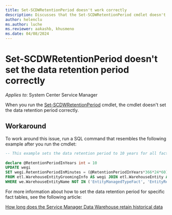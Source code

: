```yaml
---
title: Set-SCDWRetentionPeriod doesn't work correctly
description: Discusses that the Set-SCDWRetentionPeriod cmdlet doesn't set the data retention period correctly. Provides a workaround.
author: helenclu
ms.author: luche
ms.reviewer: aakashb, khusmeno
ms.date: 04/08/2024
---
```

# Set-SCDWRetentionPeriod doesn't set the data retention period correctly

*Applies to*: System Center Service Manager

When you run the [Set-SCDWRetentionPeriod](/powershell/module/microsoft.enterprisemanagement.warehouse.cmdlets/set-scdwretentionperiod) cmdlet, the cmdlet doesn't set the data retention period correctly.

## Workaround

To work around this issue, run a SQL command that resembles the following example after you run the cmdlet:

```sql
-- This example sets the data retention period to 10 years for all fact tables.
 
declare @RetentionPeriodInYears int = 10
UPDATE wegi
SET wegi.RetentionPeriodInMinutes = (@RetentionPeriodInYears*366*24*60)
FROM etl.WarehouseEntityGroomingInfo AS wegi JOIN etl.WarehouseEntity AS we ON we.WarehouseEntityId = wegi.WarehouseEntityId
WHERE we.WarehouseEntityName NOT IN ('EntityManagedTypeFact', 'EntityRelatesToEntityFact')
```

For more information about how to set the data retention period for specific fact tables, see the following article:

[How long does the Service Manager Data Warehouse retain historical data](https://techcommunity.microsoft.com/t5/system-center-blog/how-long-does-the-service-manager-data-warehouse-retain/ba-p/343507)
